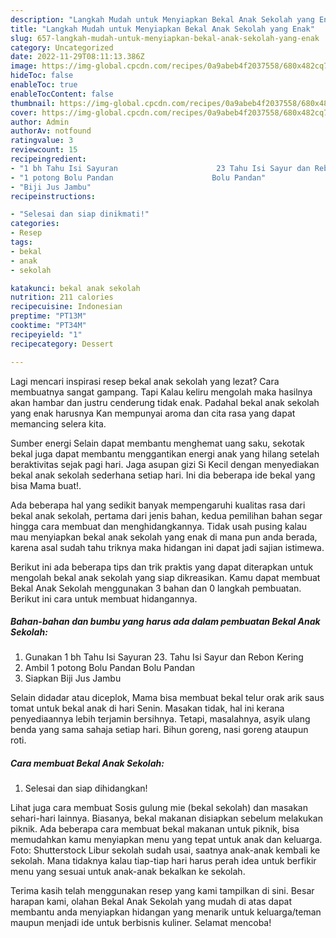 ```yaml
---
description: "Langkah Mudah untuk Menyiapkan Bekal Anak Sekolah yang Enak"
title: "Langkah Mudah untuk Menyiapkan Bekal Anak Sekolah yang Enak"
slug: 657-langkah-mudah-untuk-menyiapkan-bekal-anak-sekolah-yang-enak
category: Uncategorized
date: 2022-11-29T08:11:13.386Z
image: https://img-global.cpcdn.com/recipes/0a9abeb4f2037558/680x482cq70/bekal-anak-sekolah-foto-resep-utama.jpg
hideToc: false
enableToc: true
enableTocContent: false
thumbnail: https://img-global.cpcdn.com/recipes/0a9abeb4f2037558/680x482cq70/bekal-anak-sekolah-foto-resep-utama.jpg
cover: https://img-global.cpcdn.com/recipes/0a9abeb4f2037558/680x482cq70/bekal-anak-sekolah-foto-resep-utama.jpg
author: Admin
authorAv: notfound
ratingvalue: 3
reviewcount: 15
recipeingredient:
- "1 bh Tahu Isi Sayuran                      23 Tahu Isi Sayur dan Rebon Kering"
- "1 potong Bolu Pandan                      Bolu Pandan"
- "Biji Jus Jambu"
recipeinstructions:

- "Selesai dan siap dinikmati!"
categories:
- Resep
tags:
- bekal
- anak
- sekolah

katakunci: bekal anak sekolah 
nutrition: 211 calories
recipecuisine: Indonesian
preptime: "PT13M"
cooktime: "PT34M"
recipeyield: "1"
recipecategory: Dessert

---
```



Lagi mencari inspirasi resep bekal anak sekolah yang lezat? Cara membuatnya sangat gampang. Tapi Kalau keliru mengolah maka hasilnya akan hambar dan justru cenderung tidak enak. Padahal bekal anak sekolah yang enak harusnya Kan mempunyai aroma dan cita rasa yang dapat memancing selera kita.


Sumber energi Selain dapat membantu menghemat uang saku, sekotak bekal juga dapat membantu menggantikan energi anak yang hilang setelah beraktivitas sejak pagi hari. Jaga asupan gizi Si Kecil dengan menyediakan bekal anak sekolah sederhana setiap hari. Ini dia beberapa ide bekal yang bisa Mama buat!.

Ada beberapa hal yang sedikit banyak mempengaruhi kualitas rasa dari bekal anak sekolah, pertama dari jenis bahan, kedua pemilihan bahan segar hingga cara membuat dan menghidangkannya. Tidak usah pusing kalau mau menyiapkan bekal anak sekolah yang enak di mana pun anda berada, karena asal sudah tahu triknya maka hidangan ini dapat jadi sajian istimewa.


Berikut ini ada beberapa tips dan trik praktis yang dapat diterapkan untuk mengolah bekal anak sekolah yang siap dikreasikan. Kamu dapat membuat Bekal Anak Sekolah menggunakan 3 bahan dan 0 langkah pembuatan. Berikut ini cara untuk membuat hidangannya.

<!--inarticleads1-->

##### Bahan-bahan dan bumbu yang harus ada dalam pembuatan Bekal Anak Sekolah:

1. Gunakan 1 bh Tahu Isi Sayuran                      23. Tahu Isi Sayur dan Rebon Kering
1. Ambil 1 potong Bolu Pandan                      Bolu Pandan
1. Siapkan Biji Jus Jambu


Selain didadar atau diceplok, Mama bisa membuat bekal telur orak arik saus tomat untuk bekal anak di hari Senin. Masakan tidak, hal ini kerana penyediaannya lebih terjamin bersihnya. Tetapi, masalahnya, asyik ulang benda yang sama sahaja setiap hari. Bihun goreng, nasi goreng ataupun roti. 

<!--inarticleads2-->

##### Cara membuat Bekal Anak Sekolah:


1. Selesai dan siap dihidangkan!

Lihat juga cara membuat Sosis gulung mie (bekal sekolah) dan masakan sehari-hari lainnya. Biasanya, bekal makanan disiapkan sebelum melakukan piknik. Ada beberapa cara membuat bekal makanan untuk piknik, bisa memudahkan kamu menyiapkan menu yang tepat untuk anak dan keluarga. Foto: Shutterstock Libur sekolah sudah usai, saatnya anak-anak kembali ke sekolah. Mana tidaknya kalau tiap-tiap hari harus perah idea untuk berfikir menu yang sesuai untuk anak-anak bekalkan ke sekolah. 

Terima kasih telah menggunakan resep yang kami tampilkan di sini. Besar harapan kami, olahan Bekal Anak Sekolah yang mudah di atas dapat membantu anda menyiapkan hidangan yang menarik untuk keluarga/teman maupun menjadi ide untuk berbisnis kuliner. Selamat mencoba!

